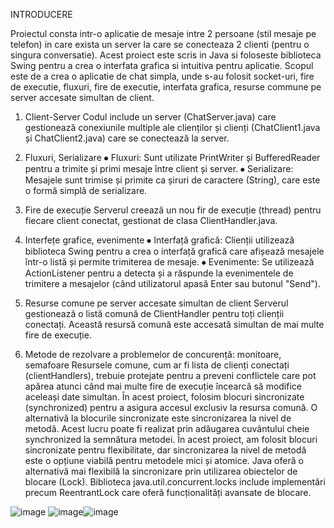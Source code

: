 INTRODUCERE

  Proiectul consta intr-o aplicatie de mesaje intre 2 persoane (stil mesaje pe telefon) in care exista un server la care se conecteaza 2 clienti (pentru o singura conversatie). 
	Acest proiect este scris in Java si foloseste biblioteca Swing pentru a crea o interfata grafica si intuitiva pentru aplicatie. Scopul este de a crea o aplicatie de chat simpla, unde s-au folosit socket-uri, fire de executie, fluxuri, fire de executie, interfata grafica, resurse commune pe server accesate simultan de client.
 
1. Client-Server 
Codul include un server (ChatServer.java) care gestionează conexiunile multiple ale clienților și clienți (ChatClient1.java și ChatClient2.java) care se conectează la server.

3. Fluxuri, Serializare
⦁	Fluxuri: Sunt utilizate PrintWriter și BufferedReader pentru a trimite și primi mesaje între client și server.
⦁	Serializare: Mesajele sunt trimise și primite ca șiruri de caractere (String), care este o formă simplă de serializare.

4. Fire de execuție
Serverul creează un nou fir de execuție (thread) pentru fiecare client conectat, gestionat de clasa ClientHandler.java.

5. Interfețe grafice, evenimente
⦁	Interfață grafică: Clienții utilizează biblioteca Swing pentru a crea o interfață grafică care afișează mesajele într-o listă și permite trimiterea de mesaje.
⦁	Evenimente: Se utilizează ActionListener pentru a detecta și a răspunde la evenimentele de trimitere a mesajelor (când utilizatorul apasă Enter sau butonul "Send").

6. Resurse comune pe server accesate simultan de client
Serverul gestionează o listă comună de ClientHandler pentru toți clienții conectați. Această resursă comună este accesată simultan de mai multe fire de execuție.

8. Metode de rezolvare a problemelor de concurență: monitoare, semafoare
Resursele comune, cum ar fi lista de clienți conectați (clientHandlers), trebuie protejate pentru a preveni conflictele care pot apărea atunci când mai multe fire de execuție încearcă să modifice aceleași date simultan. În acest proiect, folosim blocuri sincronizate (synchronized) pentru a asigura accesul exclusiv la resursa comună.
O alternativă la blocurile sincronizate este sincronizarea la nivel de metodă. Acest lucru poate fi realizat prin adăugarea cuvântului cheie synchronized la semnătura metodei. În acest proiect, am folosit blocuri sincronizate pentru flexibilitate, dar sincronizarea la nivel de metodă este o opțiune viabilă pentru metodele mici și atomice.
Java oferă o alternativă mai flexibilă la sincronizare prin utilizarea obiectelor de blocare (Lock). Biblioteca java.util.concurrent.locks include implementări precum ReentrantLock care oferă funcționalități avansate de blocare.

 ![image](https://github.com/BiancaCLN/Chat-Client-Server/assets/132608029/98216995-1c87-42ff-9699-8aad640b67ab)
 ![image](https://github.com/BiancaCLN/Chat-Client-Server/assets/132608029/9af0ec5f-e0a2-458c-b0ab-c6594afe94b5)![image](https://github.com/BiancaCLN/Chat-Client-Server/assets/132608029/78efd456-9bbf-4aa8-9bae-737eb8bb287f)




